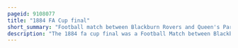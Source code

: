 ```yaml
---
pageid: 9108077
title: "1884 FA Cup final"
short_summary: "Football match between Blackburn Rovers and Queen's Park 1884"
description: "The 1884 fa cup final was a Football Match between Blackburn Rovers and Queen's Park contested at the Kennington Oval on March 29 1884. It was the showpiece Match of English Football's primary Cup Competition, the Football Association Challenge Cup, it was the 13th Cup final. It was the first Time that a scottish Team reached the final of the Tournament, with Queen's Park knocking out the previous Holders of the Trophy en Route."
---
```

